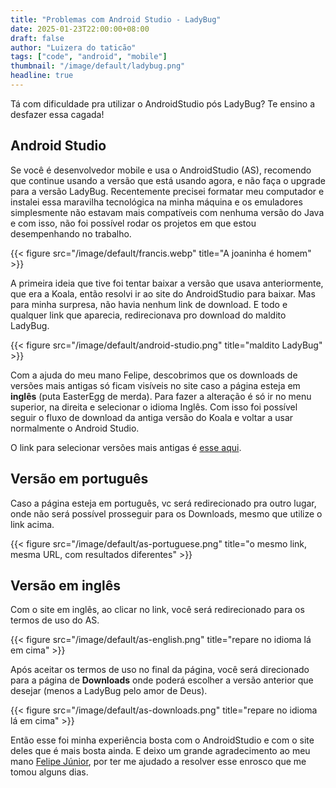 ```yaml
---
title: "Problemas com Android Studio - LadyBug"
date: 2025-01-23T22:00:00+08:00
draft: false
author: "Luizera do taticão"
tags: ["code", "android", "mobile"]
thumbnail: "/image/default/ladybug.png"
headline: true
---
```

Tá com dificuldade pra utilizar o AndroidStudio pós LadyBug? Te ensino a desfazer essa cagada!
<!--more-->

## Android Studio

Se você é desenvolvedor mobile e usa o AndroidStudio (AS), recomendo que continue usando a versão que está usando agora, e não faça o upgrade para a versão LadyBug. Recentemente precisei formatar meu computador e instalei essa maravilha tecnológica na minha máquina e os emuladores simplesmente não estavam mais compatíveis com nenhuma versão do Java e com isso, não foi possível rodar os projetos em que estou desempenhando no trabalho.

{{< figure src="/image/default/francis.webp" title="A joaninha é homem" >}}

A primeira ideia que tive foi tentar baixar a versão que usava anteriormente, que era a Koala, então resolvi ir ao site do AndroidStudio para baixar. Mas para minha surpresa, não havia nenhum link de download. E todo e qualquer link que aparecia, redirecionava pro download do maldito LadyBug.

{{< figure src="/image/default/android-studio.png" title="maldito LadyBug" >}}

Com a ajuda do meu mano Felipe, descobrimos que os downloads de versões mais antigas só ficam visíveis no site caso a página esteja em **inglês** (puta EasterEgg de merda). Para fazer a alteração é só ir no menu superior, na direita e selecionar o idioma Inglês. Com isso foi possível seguir o fluxo de download da antiga versão do Koala e voltar a usar normalmente o Android Studio.

O link para selecionar versões mais antigas é [esse aqui](https://developer.android.com/studio/archive).

## Versão em português

Caso a página esteja em português, vc será redirecionado pra outro lugar, onde não será possível prosseguir para os Downloads, mesmo que utilize o link acima.

{{< figure src="/image/default/as-portuguese.png" title="o mesmo link, mesma URL, com resultados diferentes" >}}

## Versão em inglês

Com o site em inglês, ao clicar no link, você será redirecionado para os termos de uso do AS. 

{{< figure src="/image/default/as-english.png" title="repare no idioma lá em cima" >}}

Após aceitar os termos de uso no final da página, você será direcionado para a página de **Downloads** onde poderá escolher a versão anterior que desejar (menos a LadyBug pelo amor de Deus).

{{< figure src="/image/default/as-downloads.png" title="repare no idioma lá em cima" >}}

Então esse foi minha experiência bosta com o AndroidStudio e com o site deles que é mais bosta ainda. E deixo um grande agradecimento ao meu mano [Felipe Júnior](https://www.instagram.com/_feejunior/), por ter me ajudado a resolver esse enrosco que me tomou alguns dias.